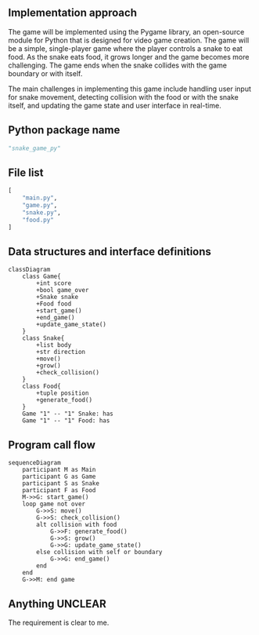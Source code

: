 ## Implementation approach
The game will be implemented using the Pygame library, an open-source module for Python that is designed for video game creation. The game will be a simple, single-player game where the player controls a snake to eat food. As the snake eats food, it grows longer and the game becomes more challenging. The game ends when the snake collides with the game boundary or with itself.

The main challenges in implementing this game include handling user input for snake movement, detecting collision with the food or with the snake itself, and updating the game state and user interface in real-time.

## Python package name
```python
"snake_game_py"
```

## File list
```python
[
    "main.py",
    "game.py",
    "snake.py",
    "food.py"
]
```

## Data structures and interface definitions
```mermaid
classDiagram
    class Game{
        +int score
        +bool game_over
        +Snake snake
        +Food food
        +start_game()
        +end_game()
        +update_game_state()
    }
    class Snake{
        +list body
        +str direction
        +move()
        +grow()
        +check_collision()
    }
    class Food{
        +tuple position
        +generate_food()
    }
    Game "1" -- "1" Snake: has
    Game "1" -- "1" Food: has
```

## Program call flow
```mermaid
sequenceDiagram
    participant M as Main
    participant G as Game
    participant S as Snake
    participant F as Food
    M->>G: start_game()
    loop game not over
        G->>S: move()
        G->>S: check_collision()
        alt collision with food
            G->>F: generate_food()
            G->>S: grow()
            G->>G: update_game_state()
        else collision with self or boundary
            G->>G: end_game()
        end
    end
    G->>M: end game
```

## Anything UNCLEAR
The requirement is clear to me.